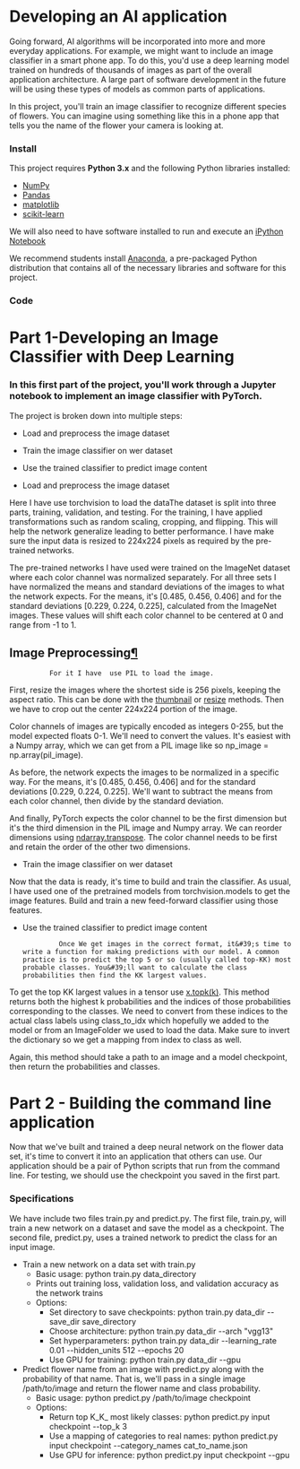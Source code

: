 # Developing an AI application

Going forward, AI algorithms will be incorporated into more and more everyday applications. For example, we might want to include an image classifier in a smart phone app. To do this, you&#39;d use a deep learning model trained on hundreds of thousands of images as part of the overall application architecture. A large part of software development in the future will be using these types of models as common parts of applications.

In this project, you&#39;ll train an image classifier to recognize different species of flowers. You can imagine using something like this in a phone app that tells you the name of the flower your camera is looking at.

### **Install**

This project requires  **Python 3.x**  and the following Python libraries installed:

- [NumPy](http://www.numpy.org/)
- [Pandas](http://pandas.pydata.org/)
- [matplotlib](http://matplotlib.org/)
- [scikit-learn](http://scikit-learn.org/stable/)

We will also need to have software installed to run and execute an [iPython Notebook](http://ipython.org/notebook.html)

We recommend students install [Anaconda](https://www.continuum.io/downloads), a pre-packaged Python distribution that contains all of the necessary libraries and software for this project.

### Code

# Part 1-Developing an Image Classifier with Deep Learning

### In this first part of the project, you&#39;ll work through a Jupyter notebook to implement an image classifier with PyTorch.

The project is broken down into multiple steps:

- Load and preprocess the image dataset
- Train the image classifier on wer dataset
- Use the trained classifier to predict image content

- Load and preprocess the image dataset

Here I have use torchvision to load the dataThe dataset is split into three parts, training, validation, and testing. For the training, I have applied transformations such as random scaling, cropping, and flipping. This will help the network generalize leading to better performance. I have make sure the input data is resized to 224x224 pixels as required by the pre-trained networks.

The pre-trained networks I have used were trained on the ImageNet dataset where each color channel was normalized separately. For all three sets I have normalized the means and standard deviations of the images to what the network expects. For the means, it&#39;s [0.485, 0.456, 0.406] and for the standard deviations [0.229, 0.224, 0.225], calculated from the ImageNet images. These values will shift each color channel to be centered at 0 and range from -1 to 1.

##               Image Preprocessing[¶](file:///tmp/AppData/Local/Temp/7zO4C158A53/Image%20Classifier%20Project.html#Image-Preprocessing)

              For it I have  use PIL to load the image.

First, resize the images where the shortest side is 256 pixels, keeping the aspect ratio. This can be done with the [thumbnail](http://pillow.readthedocs.io/en/3.1.x/reference/Image.html#PIL.Image.Image.thumbnail) or [resize](http://pillow.readthedocs.io/en/3.1.x/reference/Image.html#PIL.Image.Image.thumbnail) methods. Then we have to crop out the center 224x224 portion of the image.

Color channels of images are typically encoded as integers 0-255, but the model expected floats 0-1. We&#39;ll need to convert the values. It&#39;s easiest with a Numpy array, which we can get from a PIL image like so np\_image = np.array(pil\_image).

As before, the network expects the images to be normalized in a specific way. For the means, it&#39;s [0.485, 0.456, 0.406] and for the standard deviations [0.229, 0.224, 0.225]. We&#39;ll want to subtract the means from each color channel, then divide by the standard deviation.

And finally, PyTorch expects the color channel to be the first dimension but it&#39;s the third dimension in the PIL image and Numpy array. We can reorder dimensions using [ndarray.transpose](https://docs.scipy.org/doc/numpy-1.13.0/reference/generated/numpy.ndarray.transpose.html). The color channel needs to be first and retain the order of the other two dimensions.

- Train the image classifier on wer dataset

Now that the data is ready, it&#39;s time to build and train the classifier. As usual, I have used one of the pretrained models from torchvision.models to get the image features. Build and train a new feed-forward classifier using those features.



- Use the trained classifier to predict image content

               Once We get images in the correct format, it&#39;s time to write a function for making predictions with our model. A common practice is to predict the top 5 or so (usually called top-KK) most probable classes. You&#39;ll want to calculate the class probabilities then find the KK largest values.

To get the top KK largest values in a tensor use [x.topk(k)](http://pytorch.org/docs/master/torch.html#torch.topk). This method returns both the highest k probabilities and the indices of those probabilities corresponding to the classes. We need to convert from these indices to the actual class labels using class\_to\_idx which hopefully we added to the model or from an ImageFolder we used to load the data. Make sure to invert the dictionary so we get a mapping from index to class as well.

Again, this method should take a path to an image and a model checkpoint, then return the probabilities and classes.

# Part 2 - Building the command line application

Now that we&#39;ve built and trained a deep neural network on the flower data set, it&#39;s time to convert it into an application that others can use. Our application should be a pair of Python scripts that run from the command line. For testing, we should use the checkpoint you saved in the first part.

### Specifications

We have include two files train.py and predict.py. The first file, train.py, will train a new network on a dataset and save the model as a checkpoint. The second file, predict.py, uses a trained network to predict the class for an input image.

- Train a new network on a data set with train.py
  - Basic usage: python train.py data\_directory
  - Prints out training loss, validation loss, and validation accuracy as the network trains
  - Options:
    - Set directory to save checkpoints: python train.py data\_dir --save\_dir save\_directory
    - Choose architecture: python train.py data\_dir --arch &quot;vgg13&quot;
    - Set hyperparameters: python train.py data\_dir --learning\_rate 0.01 --hidden\_units 512 --epochs 20
    - Use GPU for training: python train.py data\_dir --gpu
- Predict flower name from an image with predict.py along with the probability of that name. That is, we&#39;ll pass in a single image /path/to/image and return the flower name and class probability.
  - Basic usage: python predict.py /path/to/image checkpoint
  - Options:
    - Return top K_K_ most likely classes: python predict.py input checkpoint --top\_k 3
    - Use a mapping of categories to real names: python predict.py input checkpoint --category\_names cat\_to\_name.json
    - Use GPU for inference: python predict.py input checkpoint --gpu

